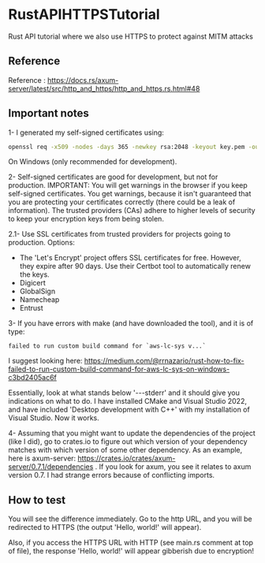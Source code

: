 # RustAPIHTTPSTutorial
Rust API tutorial where we also use HTTPS to protect against MITM attacks

## Reference
Reference : https://docs.rs/axum-server/latest/src/http_and_https/http_and_https.rs.html#48

## Important notes
1- I generated my self-signed certificates using: 
```bash
openssl req -x509 -nodes -days 365 -newkey rsa:2048 -keyout key.pem -out cert.pem
```
On Windows (only recommended for development).

2- Self-signed certificates are good for development, but not for production. IMPORTANT: You will get warnings in the browser if you keep self-signed certificates. You get warnings, because it isn't guaranteed that you are protecting your certificates correctly (there could be a leak of information). The trusted providers (CAs) adhere to higher levels of security to keep your encryption keys from being stolen.

2.1- Use SSL certificates from trusted providers for projects going to production. Options:
    
- The 'Let's Encrypt' project offers SSL certificates for free. However, they expire after 90 days. Use their Certbot tool to automatically renew the keys.
- Digicert
- GlobalSign
- Namecheap
- Entrust

3- If you have errors with make (and have downloaded the tool), and it is of type:
```
failed to run custom build command for `aws-lc-sys v...`
```
I suggest looking here:
https://medium.com/@rrnazario/rust-how-to-fix-failed-to-run-custom-build-command-for-aws-lc-sys-on-windows-c3bd2405ac6f

Essentially, look at what stands below '---stderr' and it should give you indications on what to do. I have installed CMake and Visual Studio 2022, and have included 'Desktop development with C++' with my installation of Visual Studio. Now it works.

4- Assuming that you might want to update the dependencies of the project (like I did), go to crates.io to figure out which version of your dependency matches with which version of some other dependency. As an example, here is axum-server: https://crates.io/crates/axum-server/0.7.1/dependencies . If you look for axum, you see it relates to axum version 0.7. I had strange errors because of conflicting imports.

## How to test

You will see the difference immediately. Go to the http URL, and you will be redirected to HTTPS (the output 'Hello, world!' will appear).

Also, if you access the HTTPS URL with HTTP (see main.rs comment at top of file), the response 'Hello, world!' will appear gibberish due to encryption!
